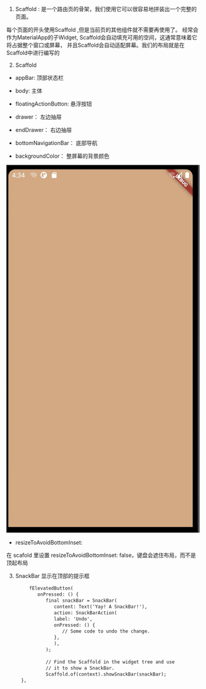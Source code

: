 1.  Scaffold : 是一个路由页的骨架，我们使用它可以很容易地拼装出一个完整的页面。

   每个页面的开头使用Scaffold ,但是当前页的其他组件就不需要再使用了。
   经常会作为MaterialApp的子Widget, Scaffold会自动填充可用的空间，这通常意味着它将占据整个窗口或屏幕，
   并且Scaffold会自动适配屏幕。我们的布局就是在Scaffold中进行编写的

2. Scaffold

+ appBar: 顶部状态栏

+ body: 主体

+ floatingActionButton: 悬浮按钮

+ drawer： 左边抽屉

+ endDrawer： 右边抽屉

+ bottomNavigationBar： 底部导航

+ backgroundColor： 整屏幕的背景颜色

![avartar](../../../assets/scoffoldBg.jpg)

+ resizeToAvoidBottomInset: 

 在 scafold 里设置 resizeToAvoidBottomInset: false，键盘会遮住布局，而不是顶起布局


3. SnackBar 显示在顶部的提示框

            fElevatedButton(
               onPressed: () {
                  final snackBar = SnackBar(
                     content: Text('Yay! A SnackBar!'),
                     action: SnackBarAction(
                     label: 'Undo',
                     onPressed: () {
                        // Some code to undo the change.
                     },
                     ),
                  );

                  // Find the Scaffold in the widget tree and use
                  // it to show a SnackBar.
                  Scaffold.of(context).showSnackBar(snackBar);
         },

